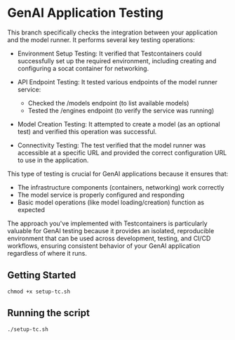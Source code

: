 # GenAI Application Testing 

This branch specifically checks the integration between your application and the model runner. It performs several key testing operations:

- Environment Setup Testing: It verified that Testcontainers could successfully set up the required environment, including creating and configuring a socat container for networking.
- API Endpoint Testing: It tested various endpoints of the model runner service:

   - Checked the /models endpoint (to list available models)
   - Tested the /engines endpoint (to verify the service was running)

- Model Creation Testing: It attempted to create a model (as an optional test) and verified this operation was successful.
- Connectivity Testing: The test verified that the model runner was accessible at a specific URL and provided the correct configuration URL to use in the application.

This type of testing is crucial for GenAI applications because it ensures that:

- The infrastructure components (containers, networking) work correctly
- The model service is properly configured and responding
- Basic model operations (like model loading/creation) function as expected

The approach you've implemented with Testcontainers is particularly valuable for GenAI testing because it provides an isolated, reproducible environment that can be used across development, testing, and CI/CD workflows, ensuring consistent behavior of your GenAI application regardless of where it runs.


## Getting Started

```
chmod +x setup-tc.sh
```


## Running the script

```
./setup-tc.sh
```

